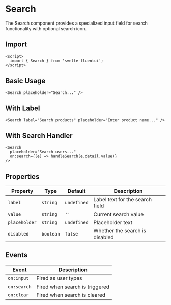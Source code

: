 # Search

The Search component provides a specialized input field for search functionality with optional search icon.

## Import

```svelte
<script>
  import { Search } from 'svelte-fluentui';
</script>
```

## Basic Usage

```svelte
<Search placeholder="Search..." />
```

## With Label

```svelte
<Search label="Search products" placeholder="Enter product name..." />
```

## With Search Handler

```svelte
<Search
  placeholder="Search users..."
  on:search={(e) => handleSearch(e.detail.value)}
/>
```

## Properties

| Property | Type | Default | Description |
|----------|------|---------|-------------|
| `label` | `string` | `undefined` | Label text for the search field |
| `value` | `string` | `''` | Current search value |
| `placeholder` | `string` | `undefined` | Placeholder text |
| `disabled` | `boolean` | `false` | Whether the search is disabled |

## Events

| Event | Description |
|-------|-------------|
| `on:input` | Fired as user types |
| `on:search` | Fired when search is triggered |
| `on:clear` | Fired when search is cleared |